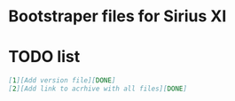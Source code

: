 # Bootstraper files for Sirius XI
# TODO list
```markdown
[1][Add version file][DONE]
[2][Add link to acrhive with all files][DONE]
```
